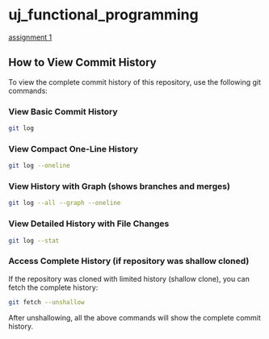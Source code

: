 # uj_functional_programming

[assignment 1](https://github.com/pnykiel3/uj_functional_programming/tree/main/assignment1)

## How to View Commit History

To view the complete commit history of this repository, use the following git commands:

### View Basic Commit History
```bash
git log
```

### View Compact One-Line History
```bash
git log --oneline
```

### View History with Graph (shows branches and merges)
```bash
git log --all --graph --oneline
```

### View Detailed History with File Changes
```bash
git log --stat
```

### Access Complete History (if repository was shallow cloned)

If the repository was cloned with limited history (shallow clone), you can fetch the complete history:

```bash
git fetch --unshallow
```

After unshallowing, all the above commands will show the complete commit history.
